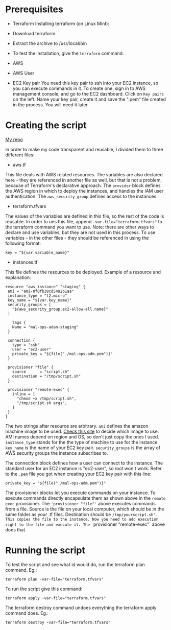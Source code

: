 # Prerequisites

 - Terraform
 Installing terraform (on Linux Mint):
  - Download terraform
  - Extract the archive to /usr/local/bin
  - To test the installation, give the `terraform` command. 

 - AWS
  - AWS User
  - EC2 Key pair
  You need this key pair to ssh into your EC2 instance, so you can execute commands in it. To create one, sign in to AWS management console, and go to the EC2 dashboard. Click on `Key pairs` on the left. Name your key pair, create it and save the ".pem" file created in the process. You will need it later.

# Creating the script

[My repo](https://github.com/green-fox-academy/adambhun/tree/master/project/Code%20as%20Infrastructure)

In order to make my code transparent and reusable, I divided them to three different files:

 - aws.tf

 This file deals with AWS related resources. The variables are also declared here - they are referenced in another file as well, but that is not a problem, because of Terraform's declarative approach.
 The `provider` block defines the AWS region in which to deploy the instances, and handles the IAM user authentication.
 The `aws_security_group` defines access to the instances.

 - terraform.tfvars

 The values of the variables are defined in this file, so the rest of the code is reusable. 
 In order to ues this file, append `-var-file="terraform.tfvars"` to the terraform command you want to use.
 Note: there are other ways to declare and use variables, but they are not used in this process.
 To use variables - in the other files - they should be referenced in using the following format:
 
 `key = "${var.variable_name}"`

 - instances.tf

 This file defines the resources to be deployed. Example of a resource and explanation:
 ```
 resource "aws_instance" "staging" {
  ami = "ami-0f0fb38cd5492b1aa"
  instance_type = "t2.micro"
  key_name = "${var.key_name}"
  security_groups = [
    "${aws_security_group.ec2-allow-all.name}"
  ]

    tags {
    Name = "mal-ops-adam-staging"
  }

  connection {
    type = "ssh"
    user = "ec2-user"
    private_key = "${file("./mal-ops-adm.pem")}"
  }

  provisioner "file" {
    source      = "script.sh"
    destination = "/tmp/script.sh"
  }

  provisioner "remote-exec" {
    inline = [
      "chmod +x /tmp/script.sh",
      "/tmp/script.sh args",
    ]
  }
}
 ```

 The two strings after resource are arbitrary.
 `ami` defines the amazon machine image to be used. [Check this site](https://aws.amazon.com/amazon-linux-ami/) to decide which image to use. AMI names depend on region and OS, so don't just copy the ones I used.
 `instance_type` stands for the the type of machine to use for the instance.
 `key_name` is the name of your EC2 key pair.
 `security_groups` is the array of AWS security groups the instance subscribes to.
 
 The connection block defines how a user can connect to the instance. The standard user for an EC2 instance is "ec2-user", so root won't work. Refer to the `.pem` file you got when creating your EC2 key pair with this line:

 `private_key = "${file("./mal-ops-adm.pem")}"`

 The provisioner blocks let you execute commands on your instance.
 To execute commands directly encapsulate them as shown above in the `remote exec` provisioner.
 The `'provisioner "file"'` above executes commands from a file. Source is the file on your local computer, which should be in the same folder as your .tf files.
 Destination should be `/tmp/yourscript.sh".
 This copies the file to the instance. Now you need to add execution right to the file and execute it. The ` provisioner "remote-exec"` above does that.

# Running the script

To test the script and see what id would do, run the terraform plan command. Eg.:

`terraform plan -var-file="terraform.tfvars"`

To run the script give this command:

`terraform apply -var-file="terraform.tfvars"`

The terraform destroy command undoes everything the terraform apply command does. Eg.:

`terraform destroy -var-file="terraform.tfvars"`